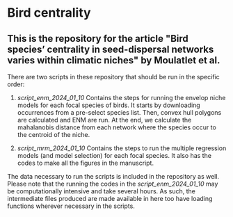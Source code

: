 # Bird centrality

## This is the repository for the article "Bird species’ centrality in seed-dispersal networks varies within climatic niches" by Moulatlet et al.

There are two scripts in these repository that should be run in the specific order:

1) *script_enm_2024_01_10* Contains the steps for running the envelop niche models for each focal species of birds. It starts by downloading occurrences from a pre-select species list. Then, convex hull polygons are calculated and ENM are run. At the end, we calculate the mahalanobis distance from each network where the species occur to the centroid of the niche.

2) *script_mrm_2024_01_10* Contains the steps to run the multiple regression models (and model selection) for each focal species. It also has the codes to make all the figures in the manuscript.

The data necessary to run the scripts is included in the repository as well. Please note that the running the codes in the *script_enm_2024_01_10* may be computationally intensive and take several hours. As such, the intermediate files produced are made available in here too have loading functions wherever necessary in the scripts.
